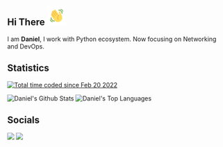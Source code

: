<h2 align="left">
    Hi There
    <img src="https://github.com/danielcristho/danielcristho/blob/main/wave.gif" 
         alt="Waving hand animated gif"
         height="45"
         width="45" />
</h2>

I am **Daniel**,  I work with Python ecosystem. Now focusing on Networking and DevOps.

## Statistics
<a href="https://wakatime.com/@e7f380cc-1fda-4868-84f9-cd5b516d7cb9"><img src="https://wakatime.com/badge/user/e7f380cc-1fda-4868-84f9-cd5b516d7cb9.svg" alt="Total time coded since Feb 20 2022" /></a>

 <a><img alt="Daniel's Github Stats" src="https://github-readme-stats.vercel.app/api?username=danielcristho&show_icons=true&show_icons=true&count_private=true&theme=react&bg_color=1F222E&title_color=F85D7F&icon_color=F8D866" height="190px"/></a>
  <a><img alt="Daniel's Top Languages" src="https://github-readme-stats.vercel.app/api/top-langs/?username=danielcristho&langs_count=8&layout=compact&theme=react&hide=tex,blade,java,,c%23,llvm&bg_color=1F222E&title_color=F85D7F&icon_color=F8D866" height="190px"/></a>
  
## Socials

<a href="https://www.linkedin.com/in/daniel-pepuho/" /> <img src="https://img.shields.io/badge/LinkedIn-0077B5?style=for-the-badge&logo=linkedin&logoColor=white&hide_border=true&style=flat" /></a>
<a href="https://dev.to/danielcristho" /> <img src="https://img.shields.io/badge/dev.to-0A0A0A?style=for-the-badge&logo=dev.to&logoColor=white&hide_border=true&style=flat" /></a>
